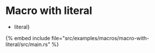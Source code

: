 # Macro with literal

* literal}

{% embed include file="src/examples/macros/macro-with-literal/src/main.rs" %}



